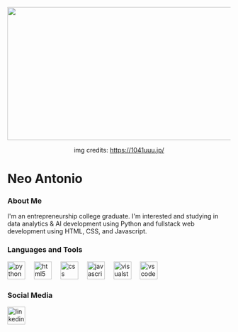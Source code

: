 <br clear="both">

<div align="center">
  <img height="300" width="600" src="https://64.media.tumblr.com/4c1313fb62311980f738c18fe9d27dac/tumblr_noa6mdd3yb1qze3hdo1_r2_500.gifv"  />

  img credits: https://1041uuu.jp/
</div>

# Neo Antonio

###  About Me
I'm an entrepreneurship college graduate. I'm interested and studying in data analytics & AI development using Python and fullstack web development using HTML, CSS, and Javascript.

### Languages and Tools
<div align="left">
  <img src="https://img.icons8.com/?size=100&id=l75OEUJkPAk4&format=png&color=0000000" height="40" alt="python logo"  />
  <img width="12" />
  <img src="https://img.icons8.com/?size=100&id=v8RpPQUwv0N8&format=png&color=000000" height="40" alt="html5 logo"/>
  <img width="12" />
  <img src="https://img.icons8.com/?size=100&id=3BTBsJs5myRy&format=png&color=000000" height="40" alt="css logo"/>
  <img width="12" />
  <img src="https://img.icons8.com/?size=100&id=108784&format=png&color=000000" height="40" alt="javascript logo"/>
  <img width="12" />
  <img src="https://img.icons8.com/?size=100&id=ezj3zaVtImPg&format=png&color=000000" height="40" alt="visualstudio logo"  />
  <img width="12" />
  <img src="https://img.icons8.com/?size=100&id=9OGIyU8hrxW5&format=png&color=000000" height="40" alt="vscode logo"  />
</div>

### Social Media

<div align="left">
  <a href="www.linkedin.com/in/neoantonio" target="_blank">
    <img src="https://img.icons8.com/?size=100&id=13930&format=png&color=000000" width="40" height="40" alt="linkedin logo"  />
</div>
